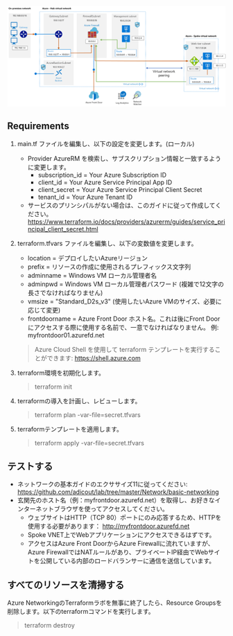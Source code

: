 ![Network Architecture](./basic_network.png)

## Requirements

1. main.tf ファイルを編集し、以下の設定を変更します。(ローカル)
   * Provider AzureRM を検索し、サブスクリプション情報と一致するように変更します。
     * subscription_id = Your Azure Subscription ID
     * client_id       = Your Azure Service Principal App ID
     * client_secret   = Your Azure Service Principal Client Secret
     * tenant_id       = Your Azure Tenant ID
    * サービスのプリンシパルがない場合は、このガイドに従って作成してください。
    https://www.terraform.io/docs/providers/azurerm/guides/service_principal_client_secret.html
    
2. terraform.tfvars ファイルを編集し、以下の変数値を変更します。
   * location = デプロイしたいAzureリージョン
   * prefix = リソースの作成に使用されるプレフィックス文字列
   * adminname = Windows VM ローカル管理者名
   * adminpwd = Windows VM ローカル管理者パスワード (複雑で12文字の長さでなければなりません)
   * vmsize = "Standard_D2s_v3" (使用したいAzure VMのサイズ、必要に応じて変更)
   * frontdoorname = Azure Front Door ホスト名。これは後にFront Doorにアクセスする際に使用する名前で、一意でなければなりません。 
     例: myfrontdoor01.azurefd.net

   > Azure Cloud Shell を使用して terraform テンプレートを実行することができます: https://shell.azure.com 

3. terraform環境を初期化します。
   
   > terraform init
   
4. terraformの導入を計画し、レビューします。
   
   > terraform plan -var-file=secret.tfvars
   
5. terraformテンプレートを適用します。

   > terraform apply -var-file=secret.tfvars


## テストする

* ネットワークの基本ガイドのエクササイズ11に従ってください: https://github.com/adicout/lab/tree/master/Network/basic-networking
* 玄関先のホスト名（例：myfrontdoor.azurefd.net）を取得し、お好きなインターネットブラウザを使ってアクセスしてください。
  * ウェブサイトはHTTP（TCP 80）ポートにのみ応答するため、HTTPを使用する必要があります： http://myfrontdoor.azurefd.net
  * Spoke VNET上でWebアプリケーションにアクセスできるはずです。
  * アクセスはAzure Front DoorからAzure Firewallに流れていますが、Azure FirewallではNATルールがあり、プライベートIP経由でWebサイトを公開している内部のロードバランサーに通信を送信しています。

## すべてのリソースを清掃する

Azure NetworkingのTerraformラボを無事に終了したら、Resource Groupsを削除します。以下のterraformコマンドを実行します。

   > terraform destroy

